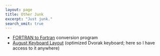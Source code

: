 ```yaml
---
layout: page
title: Other Junk
excerpt: "Just junk."
search_omit: true
---
```


* [FORTRAN to Fortran](../fortran) conversion program
* [August Keyboard Layout](august.tar.gz) (optimized Dvorak keyboard; here so I have access to it anywhere)




